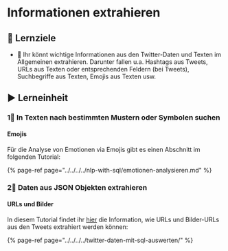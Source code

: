 # Informationen extrahieren

## 🎯 Lernziele

* 🎯 Ihr könnt wichtige Informationen aus den Twitter-Daten und Texten im Allgemeinen extrahieren. Darunter fallen u.a. Hashtags aus Tweets, URLs aus Texten oder entsprechenden Feldern \(bei Tweets\), Suchbegriffe aus Texten, Emojis aus Texten usw.

## ▶ Lerneinheit

### 1⃣ In Texten nach bestimmten Mustern oder Symbolen suchen

#### Emojis

Für die Analyse von Emotionen via Emojis gibt es einen Abschnitt im folgenden Tutorial:

{% page-ref page="../../../../nlp-with-sql/emotionen-analysieren.md" %}

### 2⃣ Daten aus JSON Objekten extrahieren

#### URLs und Bilder

In diesem Tutorial findet ihr [hier](../../../../twitter-daten-mit-sql-auswerten/#extrahieren-von-urls-oder-foto-urls) die Information, wie URLs und Bilder-URLs aus den Tweets extrahiert werden können:

{% page-ref page="../../../../twitter-daten-mit-sql-auswerten/" %}

